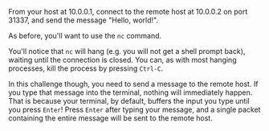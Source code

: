 From your host at 10.0.0.1, connect to the remote host at 10.0.0.2 on port 31337, and send the message "Hello, world!".

As before, you'll want to use the `nc` command.

You'll notice that `nc` will hang (e.g. you will not get a shell prompt back), waiting until the connection is closed.
You can, as with most hanging processes, kill the process by pressing `Ctrl-C`.

In this challenge though, you need to send a message to the remote host.
If you type that message into the terminal, nothing will immediately happen.
That is because your terminal, by default, buffers the input you type until you press `Enter`!
Press `Enter` after typing your message, and a single packet containing the entire message will be sent to the remote host.
